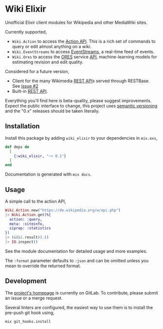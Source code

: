# Wiki Elixir

Unofficial Elixir client modules for Wikipedia and other MediaWiki sites.

Currently supported,
* `Wiki.Action` to access the [Action API](https://www.mediawiki.org/wiki/Special:MyLanguage/API:Main_page).
This is a rich set of commands to query or edit almost anything on a wiki.
* `Wiki.EventStreams` to access [EventStreams](https://wikitech.wikimedia.org/wiki/Event_Platform/EventStreams),
a real-time feed of events.
* `Wiki.Ores` to access the [ORES](https://www.mediawiki.org/wiki/ORES) service [API](https://ores.wikimedia.org/v3/),
machine-learning models for estimating revision and edit quality.

Considered for a future version,
* Client for the many Wikimedia [REST API](https://www.mediawiki.org/wiki/REST_API )s served through RESTBase.
See [issue #2](https://gitlab.com/adamwight/wiki_elixir/-/issues/2)
* Built-in [REST API](https://www.mediawiki.org/wiki/API:REST_API).

Everything you'll find here is beta-quality, please suggest improvements.  Expect the
public interface to change, this project uses [semantic versioning](https://semver.org/) and
the "0.x" releases should be taken literally.

## Installation

Install this package by adding `wiki_elixir` to your dependencies in `mix.exs`,

```elixir
def deps do
  [
    {:wiki_elixir, "~> 0.1"}
  ]
end
```

Documentation is generated with `mix docs`.

## Usage

A simple call to the action API,

```elixir
Wiki.Action.new("https://de.wikipedia.org/w/api.php")
|> Wiki.Action.get(%{
  action: :query,
  meta: :siteinfo,
  siprop: :statistics
})
|> (&(&1.result)).()
|> IO.inspect()
```

See the module documentation for detailed usage and more examples.

The `:format` parameter defaults to `:json` and can be omitted unless you mean to
override the returned format.

## Development

The [project's homepage](https://gitlab.com/adamwight/wiki_elixir) is currently on GitLab.
To contribute, please submit an issue or a merge request.

Several linters are configured, the easiest way to use them is to install the
pre-push git hook using,

```shell script
mix git_hooks.install
```
